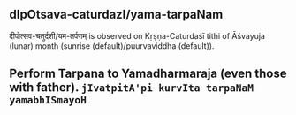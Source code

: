 ## dIpOtsava-caturdazI/yama-tarpaNam

दीपोत्सव-चतुर्दशी/यम-तर्पणम् is observed on Kṛṣṇa-Caturdaśī tithi of Āśvayuja (lunar) month (sunrise (default)/puurvaviddha (default)).

Perform Tarpana to Yamadharmaraja (even those with father). `jIvatpitA'pi kurvIta tarpaNaM yamabhISmayoH`
---
